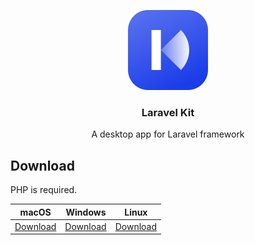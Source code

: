<p align="center">
  <img src="./build/icon.png" height="128">
  <h3 align="center">Laravel Kit</h3>
  <p align="center">A desktop app for Laravel framework<p>
</p>

## Download

PHP is required.

| macOS                                                                                              | Windows                                                                                              | Linux                                                                                                      |
| -------------------------------------------------------------------------------------------------- | ---------------------------------------------------------------------------------------------------- | ---------------------------------------------------------------------------------------------------------- |
| [Download](https://github.com/tmdh/laravel-kit/releases/download/v2.0.0/laravel-kit-2.0.0-mac.zip) | [Download](https://github.com/tmdh/laravel-kit/releases/download/v2.0.0/laravel-kit-setup-2.0.0.exe) | [Download](https://github.com/tmdh/laravel-kit/releases/download/v2.0.0/laravel-kit-2.0.0-x86_64.AppImage) |
